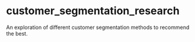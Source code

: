 # customer_segmentation_research
An exploration of different customer segmentation methods to recommend the best.
